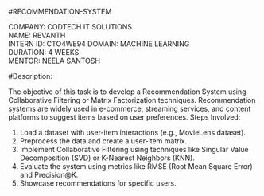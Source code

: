 #RECOMMENDATION-SYSTEM

COMPANY: CODTECH IT SOLUTIONS  
NAME: REVANTH  
INTERN ID: CTO4WE94
DOMAIN: MACHINE LEARNING  
DURATION: 4 WEEKS  
MENTOR: NEELA SANTOSH


#Description:

The objective of this task is to develop a Recommendation System using Collaborative Filtering or Matrix Factorization techniques. Recommendation systems are widely used in e-commerce, streaming services, and content platforms to suggest items based on user preferences.
Steps Involved:
1. Load a dataset with user-item interactions (e.g., MovieLens dataset).
2. Preprocess the data and create a user-item matrix.
3. Implement Collaborative Filtering using techniques like Singular Value Decomposition (SVD) or K-Nearest Neighbors (KNN).
4. Evaluate the system using metrics like RMSE (Root Mean Square Error) and Precision@K.
5. Showcase recommendations for specific users.
